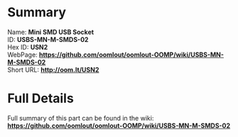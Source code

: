 
Summary
=================
  
Name: __Mini SMD USB Socket__    
ID: __USBS-MN-M-SMDS-02__   
Hex ID: __USN2__   
WebPage: __https://github.com/oomlout/oomlout-OOMP/wiki/USBS-MN-M-SMDS-02__   
Short URL: __http://oom.lt/USN2__   

Full Details
==========================
Full summary of this part can be found in the wiki:   
__https://github.com/oomlout/oomlout-OOMP/wiki/USBS-MN-M-SMDS-02__    

